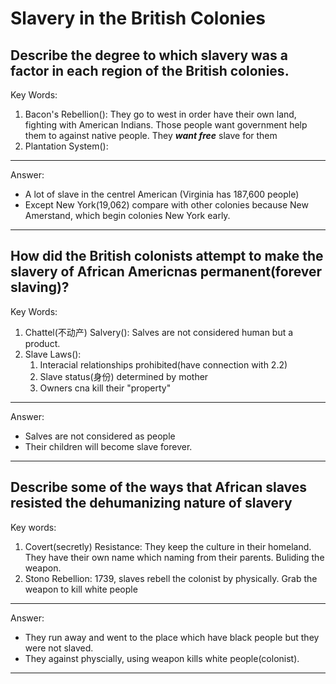 # Slavery in the British Colonies





## Describe the degree to which slavery was a factor in each region of the British colonies.

Key Words:

1. Bacon's Rebellion(): They go to west in order have their own land, fighting with American Indians. Those people want government help them to against native people. They ***want free*** slave for them
2. Plantation System():

---

Answer:

- A lot of slave in the centrel American (Virginia has 187,600 people)
- Except New York(19,062) compare with other colonies because New Amerstand, which begin colonies New York early.

---





## How did the British colonists attempt to make the slavery of African Americnas permanent(forever slaving)?

Key Words:

1. Chattel(不动产) Salvery(): Salves are not considered human but a product.
2. Slave Laws():
   1. Interacial relationships prohibited(have connection with 2.2)
   2. Slave status(身份) determined by mother
   3. Owners cna kill their "property"

---

 Answer: 

- Salves are not considered as people
- Their children will become slave forever.

---



## Describe some of the ways that African slaves resisted the dehumanizing nature of slavery

Key words:

1. Covert(secretly) Resistance: They keep the culture in their homeland. They have their own name which naming from their parents. Buliding the weapon. 
2. Stono Rebellion: 1739, slaves rebell the colonist by physically. Grab the weapon to kill white people

---

Answer:

- They run away and went to the place which have black people but they were not slaved.
- They against physcially, using weapon kills white people(colonist).

---





